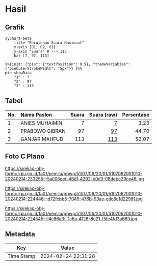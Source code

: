 # Hasil

## Grafik

```mermaid
xychart-beta
    title "Perolehan Suara Nasional"
    x-axis [01, 02, 03]
    y-axis "Suara" 0 --> 113
    bar [7, 97, 113]
```

```mermaid
%%{init: {"pie": {"textPosition": 0.5}, "themeVariables": {"pieOuterStrokeWidth": "5px"}} }%%
pie showData
    "1" : 7
    "2" : 97
    "3" : 113
```

## Tabel

| No. | Nama Paslon    | Suara | Suara (raw) | Persentase |
|:--- |:-------------- | -----:| -----------:| ----------:|
| 1   | ANIES MUHAIMIN | 7     | [7][p-1]    | 3,23       |
| 2   | PRABOWO GIBRAN | 97    | [97][p-2]   | 44,70      |
| 3   | GANJAR MAHFUD  | 113   | [113][p-3]  | 52,07      |


[p-1]: https://github.com/gigit-pemilu/pemilu-2024/blob/main/pilpres/hitung-suara/sub/51-bali/sub/07-karangasem/sub/06-bebandem/sub/2001-bungaya/sub/010-tps/sub/paslon-1.txt
[p-2]: https://github.com/gigit-pemilu/pemilu-2024/blob/main/pilpres/hitung-suara/sub/51-bali/sub/07-karangasem/sub/06-bebandem/sub/2001-bungaya/sub/010-tps/sub/paslon-2.txt
[p-3]: https://github.com/gigit-pemilu/pemilu-2024/blob/main/pilpres/hitung-suara/sub/51-bali/sub/07-karangasem/sub/06-bebandem/sub/2001-bungaya/sub/010-tps/sub/paslon-3.txt

## Foto C Plano

https://sirekap-obj-formc.kpu.go.id/fa01/pemilu/ppwp/51/07/06/20/01/5107062001010-20240214-233255--5a005eef-46df-4292-b0d3-08debc39ce46.jpg

https://sirekap-obj-formc.kpu.go.id/fa01/pemilu/ppwp/51/07/06/20/01/5107062001010-20240214-224446--d72fcbb5-7049-476b-93ae-cdc8c1d22981.jpg

https://sirekap-obj-formc.kpu.go.id/fa01/pemilu/ppwp/51/07/06/20/01/5107062001010-20240214-224545--f4c86a3f-1c6a-4f26-8c21-f5fe4fd3a669.jpg


## Metadata

| Key        | Value               |
| ---------- | ------------------- |
| Time Stamp | 2024-02-24 22:31:28 |



